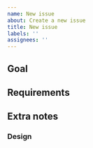 ```yaml
---
name: New issue
about: Create a new issue
title: New issue
labels: ''
assignees: ''
---
```


## Goal

<!-- What is this user story supposed to achieve, and what is the context -->

## Requirements

<!--
    What the user story needs to include in order to be completed.
    The requirements can contain subsections to provide further information.
    Testing (both unit/integration and e2e tests) is implicitly required as per the definition of done. If you don't want them to be a requirement, state so explicitly
 -->

## Extra notes

<!-- If there is something special about the issue like a dependency, potential solutions or reference material it should be included -->

### Design

<!-- Optional field, include a picture of the design if relevant (page design etc) -->
